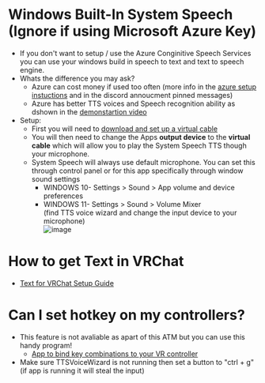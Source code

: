 # Windows Built-In System Speech (Ignore if using Microsoft Azure Key)
- If you don't want to setup / use the Azure Conginitive Speech Services you can use your windows build in speech to text and text to speech engine. <br />
- Whats the difference you may ask?
    -  Azure can cost money if used too often (more info in the [azure setup instuctions](https://github.com/VRCWizard/TTS-Voice-Wizard/blob/main/Extra%20Guides/Azure%20Setup.md) and in the discord annoucment pinned messages)
    -  Azure has better TTS voices and Speech recognition ability as dshown in the [demonstartion video](https://youtu.be/wBRUcx9EWes)
- Setup: 
    -  First you will need to [download and set up a virtual cable](https://github.com/VRCWizard/TTS-Voice-Wizard/blob/main/Extra%20Guides/Virtual%20Cable%20Setup.md)
    - You will then need to change the Apps **output device**  to the **virtual cable** which will allow you to play the System Speech TTS though your microphone.
    - System Speech will always use default microphone. You can set this through control panel or for this app specifically through window sound settings
        - WINDOWS 10- Settings > Sound > App volume and device preferences<br />
        - WINDOWS 11- Settings > Sound > Volume Mixer<br />
        (find TTS voice wizard and change the input device to your microphone)<br />
   ![image](https://user-images.githubusercontent.com/101527472/188168225-c10efdbe-a163-4957-a485-8e7bf25de4dd.png)
   
# How to get Text in VRChat
-  [Text for VRChat Setup Guide](https://github.com/VRCWizard/TTS-Voice-Wizard/blob/main/Extra%20Guides/Text%20Setup.md)

# Can I set hotkey on my controllers?
- This feature is not avaliable as apart of this ATM but you can use this handy program! <br />
    - [App to bind key combinations to your VR controller](https://github.com/BOLL7708/OpenVR2Key) <br />
- Make sure TTSVoiceWizard is not running then set a button to "ctrl + g" (if app is running it will steal the input)<br />

